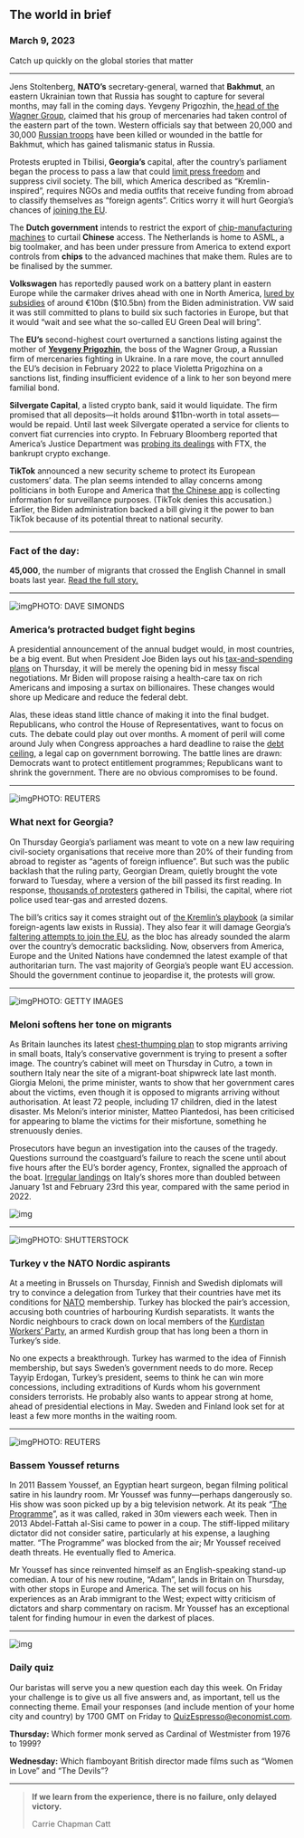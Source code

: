 ## The world in brief

### March 9, 2023

Catch up quickly on the global stories that matter



------



Jens Stoltenberg, **NATO’s** secretary-general, warned that **Bakhmut**, an eastern Ukrainian town that Russia has sought to capture for several months, may fall in the coming days. Yevgeny Prigozhin, the[ head of the Wagner Group](https://www.economist.com/the-economist-explains/2022/09/29/who-is-yevgeny-prigozhin-the-man-behind-the-wagner-group), claimed that his group of mercenaries had taken control of the eastern part of the town. Western officials say that between 20,000 and 30,000 [Russian troops](https://www.economist.com/europe/2022/07/24/how-heavy-are-russian-casualties-in-ukraine) have been killed or wounded in the battle for Bakhmut, which has gained talismanic status in Russia.

Protests erupted in Tbilisi, **Georgia’s** capital, after the country’s parliament began the process to pass a law that could [limit press freedom](https://www.economist.com/europe/2023/03/08/thousands-of-georgians-are-protesting-against-a-foreign-agent-law) and suppress civil society. The bill, which America described as “Kremlin-inspired”, requires NGOs and media outfits that receive funding from abroad to classify themselves as “foreign agents”. Critics worry it will hurt Georgia’s chances of [joining the EU](https://www.economist.com/the-economist-explains/2022/07/06/why-is-georgia-struggling-to-join-the-eu).

The **Dutch government** intends to restrict the export of [chip-manufacturing machines](https://www.economist.com/business/america-has-a-plan-to-throttle-chinese-chipmakers/21808959) to curtail **Chinese** access. The Netherlands is home to ASML, a big toolmaker, and has been under pressure from America to extend export controls from **chips** to the advanced machines that make them. Rules are to be finalised by the summer.

**Volkswagen** has reportedly paused work on a battery plant in eastern Europe while the carmaker drives ahead with one in North America, [lured by subsidies](https://www.economist.com/business/2023/02/14/what-european-business-makes-of-the-green-subsidy-race) of around €10bn ($10.5bn) from the Biden administration. VW said it was still committed to plans to build six such factories in Europe, but that it would “wait and see what the so-called EU Green Deal will bring”.

The **EU’s** second-highest court overturned a sanctions listing against the mother of [**Yevgeny Prigozhin**](https://www.economist.com/the-economist-explains/2022/09/29/who-is-yevgeny-prigozhin-the-man-behind-the-wagner-group), the boss of the Wagner Group, a Russian firm of mercenaries fighting in Ukraine. In a rare move, the court annulled the EU’s decision in February 2022 to place Violetta Prigozhina on a sanctions list, finding insufficient evidence of a link to her son beyond mere familial bond.

**Silvergate Capital**, a listed crypto bank, said it would liquidate. The firm promised that all deposits—it holds around $11bn-worth in total assets—would be repaid. Until last week Silvergate operated a service for clients to convert fiat currencies into crypto. In February Bloomberg reported that America’s Justice Department was [probing its dealings](https://www.economist.com/finance-and-economics/2023/02/16/scrutiny-of-major-crypto-institutions-is-intensifying) with FTX, the bankrupt crypto exchange.

**TikTok** announced a new security scheme to protect its European customers’ data. The plan seems intended to allay concerns among politicians in both Europe and America that [the Chinese app](https://www.economist.com/business/2023/03/07/how-china-inc-is-tackling-the-tiktok-problem) is collecting information for surveillance purposes. (TikTok denies this accusation.) Earlier, the Biden administration backed a bill giving it the power to ban TikTok because of its potential threat to national security.



------



### **Fact of the day:** 

**45,000**, the number of migrants that crossed the English Channel in small boats last year. [Read the full story.](https://www.economist.com/britain/2023/03/07/britains-plan-to-stem-the-flow-of-asylum-seekers-is-deeply-flawed)



------



![img](https://niceboy.online/insight/public/Espresso/PHOTOS/20230311_dap327.jpg)PHOTO: DAVE SIMONDS

### America’s protracted budget fight begins

A presidential announcement of the annual budget would, in most countries, be a big event. But when President Joe Biden lays out his [tax-and-spending plans](https://www.economist.com/briefing/2023/02/02/americas-government-is-spending-lavishly-to-revive-manufacturing) on Thursday, it will be merely the opening bid in messy fiscal negotiations. Mr Biden will propose raising a health-care tax on rich Americans and imposing a surtax on billionaires. These changes would shore up Medicare and reduce the federal debt.

Alas, these ideas stand little chance of making it into the final budget. Republicans, who control the House of Representatives, want to focus on cuts. The debate could play out over months. A moment of peril will come around July when Congress approaches a hard deadline to raise the [debt ceiling](https://www.economist.com/united-states/2023/01/23/there-is-no-easy-escape-from-americas-debt-ceiling-mess), a legal cap on government borrowing. The battle lines are drawn: Democrats want to protect entitlement programmes; Republicans want to shrink the government. There are no obvious compromises to be found.



------



![img](https://niceboy.online/insight/public/Espresso/PHOTOS/20230311_dap325.jpg)PHOTO: REUTERS

### What next for Georgia?

On Thursday Georgia’s parliament was meant to vote on a new law requiring civil-society organisations that receive more than 20% of their funding from abroad to register as “agents of foreign influence”. But such was the public backlash that the ruling party, Georgian Dream, quietly brought the vote forward to Tuesday, where a version of the bill passed its first reading. In response, [thousands of protesters](https://www.economist.com/europe/2023/03/08/thousands-of-georgians-are-protesting-against-a-foreign-agent-law) gathered in Tbilisi, the capital, where riot police used tear-gas and arrested dozens.

The bill’s critics say it comes straight out of [the Kremlin’s playbook](https://www.economist.com/europe/2023/01/31/georgia-is-drifting-into-the-kremlins-orbit) (a similar foreign-agents law exists in Russia). They also fear it will damage Georgia’s [faltering attempts to join the EU](https://www.economist.com/the-economist-explains/2022/07/06/why-is-georgia-struggling-to-join-the-eu), as the bloc has already sounded the alarm over the country’s democratic backsliding. Now, observers from America, Europe and the United Nations have condemned the latest example of that authoritarian turn. The vast majority of Georgia’s people want EU accession. Should the government continue to jeopardise it, the protests will grow.



------



![img](https://niceboy.online/insight/public/Espresso/PHOTOS/20230311_dap322.jpg)PHOTO: GETTY IMAGES

### Meloni softens her tone on migrants

As Britain launches its latest [chest-thumping plan](https://www.economist.com/britain/2023/03/07/britains-plan-to-stem-the-flow-of-asylum-seekers-is-deeply-flawed) to stop migrants arriving in small boats, Italy’s conservative government is trying to present a softer image. The country’s cabinet will meet on Thursday in Cutro, a town in southern Italy near the site of a migrant-boat shipwreck late last month. Giorgia Meloni, the prime minister, wants to show that her government cares about the victims, even though it is opposed to migrants arriving without authorisation. At least 72 people, including 17 children, died in the latest disaster. Ms Meloni’s interior minister, Matteo Piantedosi, has been criticised for appearing to blame the victims for their misfortune, something he strenuously denies.

Prosecutors have begun an investigation into the causes of the tragedy. Questions surround the coastguard’s failure to reach the scene until about five hours after the EU’s border agency, Frontex, signalled the approach of the boat. [Irregular landings](https://www.economist.com/europe/2022/11/17/a-new-migration-crisis-is-brewing-in-europe) on Italy’s shores more than doubled between January 1st and February 23rd this year, compared with the same period in 2022.

![img](https://niceboy.online/insight/public/Espresso/PHOTOS/20230311_DAC279.jpg)



------



![img](https://niceboy.online/insight/public/Espresso/PHOTOS/20230311_dap324.jpg)PHOTO: SHUTTERSTOCK

### Turkey v the NATO Nordic aspirants

At a meeting in Brussels on Thursday, Finnish and Swedish diplomats will try to convince a delegation from Turkey that their countries have met its conditions for [NATO](https://www.economist.com/europe/2022/06/16/is-turkey-more-trouble-to-nato-than-it-is-worth) membership. Turkey has blocked the pair’s accession, accusing both countries of harbouring Kurdish separatists. It wants the Nordic neighbours to crack down on local members of the [Kurdistan Workers’ Party](https://www.economist.com/the-economist-explains/2022/06/28/what-is-the-pkk), an armed Kurdish group that has long been a thorn in Turkey’s side.

No one expects a breakthrough. Turkey has warmed to the idea of Finnish membership, but says Sweden’s government needs to do more. Recep Tayyip Erdogan, Turkey’s president, seems to think he can win more concessions, including extraditions of Kurds whom his government considers terrorists. He probably also wants to appear strong at home, ahead of presidential elections in May. Sweden and Finland look set for at least a few more months in the waiting room.



------



![img](https://niceboy.online/insight/public/Espresso/PHOTOS/20230311_dap323.jpg)PHOTO: REUTERS

### Bassem Youssef returns

In 2011 Bassem Youssef, an Egyptian heart surgeon, began filming political satire in his laundry room. Mr Youssef was funny—perhaps dangerously so. His show was soon picked up by a big television network. At its peak “[The Programme](https://www.economist.com/pomegranate/2013/10/29/bassems-back)”, as it was called, raked in 30m viewers each week. Then in 2013 Abdel-Fattah al-Sisi came to power in a coup. The stiff-lipped military dictator did not consider satire, particularly at his expense, a laughing matter. “The Programme” was blocked from the air; Mr Youssef received death threats. He eventually fled to America.

Mr Youssef has since reinvented himself as an English-speaking stand-up comedian. A tour of his new routine, “Adam”, lands in Britain on Thursday, with other stops in Europe and America. The set will focus on his experiences as an Arab immigrant to the West; expect witty criticism of dictators and sharp commentary on racism. Mr Youssef has an exceptional talent for finding humour in even the darkest of places.



------



![img](https://niceboy.online/insight/public/Espresso/PHOTOS/QuizNEW_112.jpeg)

### Daily quiz

Our baristas will serve you a new question each day this week. On Friday your challenge is to give us all five answers and, as important, tell us the connecting theme. Email your responses (and include mention of your home city and country) by 1700 GMT on Friday to [QuizEspresso@economist.com](https://mail.google.com/mail/?view=cm&fs=1&tf=1&to=QuizEspresso@economist.com).

**Thursday:** Which former monk served as Cardinal of Westmister from 1976 to 1999?

**Wednesday:** Which flamboyant British director made films such as “Women in Love” and “The Devils”?



------



> **If we learn from the experience, there is no failure, only delayed victory.**
>
> Carrie Chapman Catt





